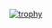 [![trophy](https://github-profile-trophy.vercel.app/?Elrigor=ryo-ma)](https://github.com/ryo-ma/github-profile-trophy)
